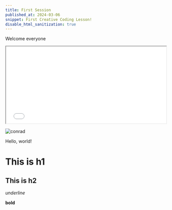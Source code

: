 ```yaml
---
title: First Session
published_at: 2024-03-06
snippet: First Creative Coding Lesson!
disable_html_sanitization: true
---
```


Welcome everyone

<iframe src="<iframe src="https://editor.p5js.org/3948647/full/Ht8ndN8bC" width="100%"height="242px"></iframe>

![conrad](/20240306_first_post/download.jpg)

Hello, world!

# This is h1

## This is h2

_underline_

**bold**
